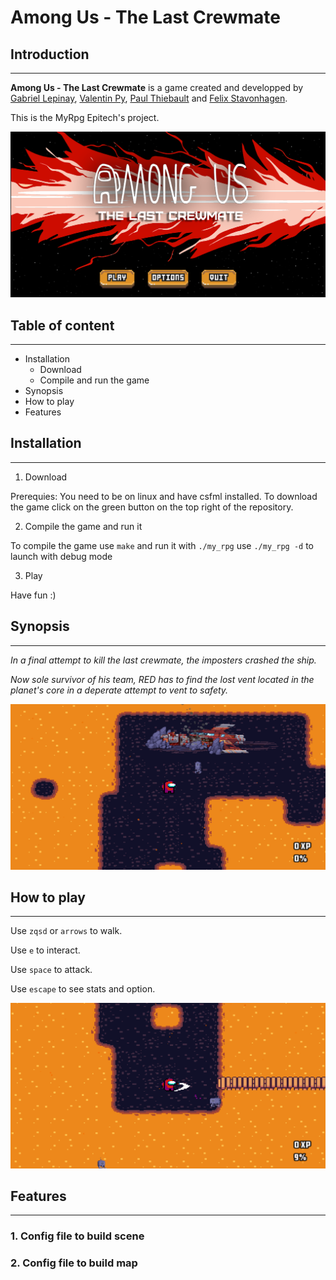 # **Among Us - The Last Crewmate**

## **Introduction**
---

**Among Us - The Last Crewmate** is a game created and developped by [Gabriel Lepinay](https://github.com/lepinay-gabriel), [Valentin Py](https://github.com/ValentinPy1), [Paul Thiebault](https://github.com/PaulThblt) and [Felix Stavonhagen](https://github.com/Felixsta123).

This is the MyRpg Epitech's project.

<img src="./assets/github/titleScreen.png" alt="Title Screen">

## **Table of content**
---
- Installation
  - Download
  - Compile and run the game
- Synopsis
- How to play
- Features

## Installation
---
1. Download

Prerequies: You need to be on linux and have csfml installed.
To download the game click on the green button on the top right of the repository.

2. Compile the game and run it

To compile the game use `make` and run it with `./my_rpg` use `./my_rpg -d` to launch with debug mode

3. Play

Have fun :)

## Synopsis
---
*In a final attempt to kill the last crewmate, the imposters crashed the ship.*

*Now sole survivor of his team, RED has to find the lost vent located in the planet's core in a deperate attempt to vent to safety.*

<img src="./assets/github/screen1.png" alt="Title Screen">

## How to play
---
Use `zqsd` or `arrows` to walk.

Use `e` to interact.

Use `space` to attack.

Use `escape` to see stats and option.

<img src="./assets/github/screen2.png" alt="Title Screen">

## Features
---
### 1. Config file to build scene
### 2. Config file to build map

